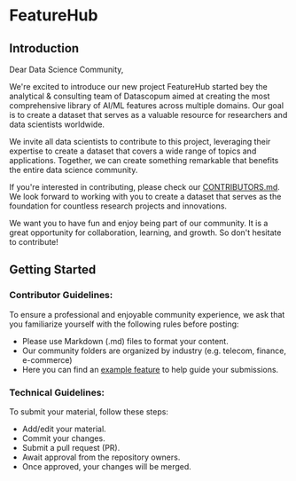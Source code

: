 # FeatureHub  

## Introduction

Dear Data Science Community,

We're excited to introduce our new project FeatureHub started bey the analytical & consulting team of Datascopum aimed at creating the most comprehensive library of AI/ML features across multiple domains. Our goal is to create a dataset that serves as a valuable resource for researchers and data scientists worldwide.

We invite all data scientists to contribute to this project, leveraging their expertise to create a dataset that covers a wide range of topics and applications. Together, we can create something remarkable that benefits the entire data science community.

If you're interested in contributing, please check our [CONTRIBUTORS.md](https://github.com/FeatureHub-AI/Datascopum/blob/main/CONTRIBUTORS.md). We look forward to working with you to create a dataset that serves as the foundation for countless research projects and innovations.

We want you to have fun and enjoy being part of our community. It is a great opportunity for collaboration, learning, and growth. 
So don't hesitate to contribute!

## Getting Started
### Contributor Guidelines:

To ensure a professional and enjoyable community experience, we ask that you familiarize yourself with the following rules before posting:

+ Please use Markdown (.md) files to format your content.
+ Our community folders are organized by industry (e.g. telecom, finance, e-commerce)
+ Here you can find an [example feature](https://github.com/FeatureHub-AI/FeatureHub/blob/main/FEATURE_EXAMPLE.md) to help guide your submissions.


### Technical Guidelines:

To submit your material, follow these steps:

+ Add/edit your material.
+ Commit your changes.
+ Submit a pull request (PR).
+ Await approval from the repository owners.
+ Once approved, your changes will be merged.
